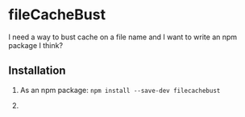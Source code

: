 # fileCacheBust
I need a way to bust cache on a file name and I want to write an npm package I think?

## Installation
1. As an npm package:
`npm install --save-dev filecachebust`

2. 